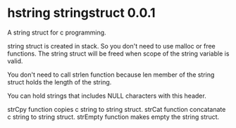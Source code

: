 # hstring stringstruct 0.0.1
A string struct for c programming.

string struct is created in stack. So you don't need to use malloc or free functions. The string struct will be freed when scope of the string variable is valid.

You don't need to call strlen function because len member of the string struct holds the length of the string.

You can hold strings that includes NULL characters with this header.

strCpy function copies c string to string struct.
strCat function concatanate c string to string struct.
strEmpty function makes empty the string struct.


